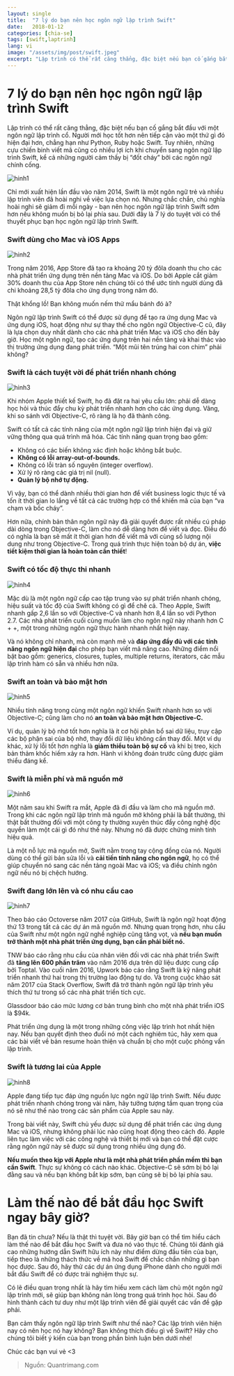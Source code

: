 ```yaml
---
layout: single
title:  "7 lý do bạn nên học ngôn ngữ lập trình Swift"
date:   2018-01-12
categories: [chia-se]
tags: [swift,laptrinh]
lang: vi
image: "/assets/img/post/swift.jpeg"
excerpt: "Lập trình có thể rất căng thẳng, đặc biệt nếu bạn cố gắng bắt đầu với một ngôn ngữ lập trình cổ. Người mới học tốt hơn nên tiếp cận vào một thứ gì đó hiện đại hơn, chẳng hạn như Python, Ruby hoặc Swift."
---
```


# 7 lý do bạn nên học ngôn ngữ lập trình Swift
Lập trình có thể rất căng thẳng, đặc biệt nếu bạn cố gắng bắt đầu với một ngôn ngữ lập trình cổ. Người mới học tốt hơn nên tiếp cận vào một thứ gì đó hiện đại hơn, chẳng hạn như Python, Ruby hoặc Swift. Tuy nhiên, những cựu chiến binh viết mã cũng có nhiều lợi ích khi chuyển sang ngôn ngữ lập trình Swift, kể cả những người cảm thấy bị “đốt cháy” bởi các ngôn ngữ chính cống.

![hinh1](https://img.quantrimang.com/photos/image/2018/01/03/hoc-ngon-ngu-lap-trinh-swift-1.jpg)

Chỉ mới xuất hiện lần đầu vào năm 2014, Swift là một ngôn ngữ trẻ và nhiều lập trình viên đã hoài nghi về việc lựa chọn nó. Nhưng chắc chắn, chủ nghĩa hoài nghi sẽ giảm đi mỗi ngày - bạn nên học ngôn ngữ lập trình Swift sớm hơn nếu không muốn bị bỏ lại phía sau. Dưới đây là 7 lý do tuyệt vời có thể thuyết phục bạn học ngôn ngữ lập trình Swift.
### Swift dùng cho Mac và iOS Apps
![hinh2](https://img.quantrimang.com/photos/image/2018/01/03/hoc-ngon-ngu-lap-trinh-swift-2.jpg)

Trong năm 2016, App Store đã tạo ra khoảng 20 tỷ đôla doanh thu cho các nhà phát triển ứng dụng trên nền tảng Mac và iOS. Do bởi Apple cắt giảm 30% doanh thu của App Store nên chúng tôi có thể ước tính người dùng đã chi khoảng 28,5 tỷ đôla cho ứng dụng trong năm đó.

Thật khổng lồ! Bạn không muốn nếm thử mẩu bánh đó à?

Ngôn ngữ lập trình Swift có thể được sử dụng để tạo ra ứng dụng Mac và ứng dụng iOS, hoạt động như sự thay thế cho ngôn ngữ Objective-C cũ, đây là lựa chọn duy nhất dành cho các nhà phát triển Mac và iOS cho đến bây giờ. Học một ngôn ngữ, tạo các ứng dụng trên hai nền tảng và khai thác vào thị trường ứng dụng đang phát triển. “Một mũi tên trúng hai con chim” phải không?
### Swift là cách tuyệt vời để phát triển nhanh chóng

![hinh3](https://img.quantrimang.com/photos/image/2018/01/03/hoc-ngon-ngu-lap-trinh-swift-3.jpg)

Khi nhóm Apple thiết kế Swift, họ đã đặt ra hai yêu cầu lớn: phải dễ dàng học hỏi và thúc đẩy chu kỳ phát triển nhanh hơn cho các ứng dụng. Vâng, khi so sánh với Objective-C, rõ ràng là họ đã thành công.

Swift có tất cả các tính năng của một ngôn ngữ lập trình hiện đại và giữ vững thông qua quá trình mã hóa. Các tính năng quan trọng bao gồm:
* Không có các biến không xác định hoặc không bắt buộc.
* **Không có lỗi array-out-of-bounds.**
* Không có lỗi tràn số nguyên (integer overflow).
* Xử lý rõ ràng các giá trị nil (null).
* **Quản lý bộ nhớ tự động.**

Vì vậy, bạn có thể dành nhiều thời gian hơn để viết business logic thực tế và tốn ít thời gian lo lắng về tất cả các trường hợp có thể khiến mã của bạn “va chạm và bốc cháy”.

Hơn nữa, chính bản thân ngôn ngữ này đã giải quyết được rất nhiều cú pháp dài dòng trong Objective-C, làm cho nó dễ dàng hơn để viết và đọc. Điều đó có nghĩa là bạn sẽ mất ít thời gian hơn để viết mã với cùng số lượng nội dung như trong Objective-C. Trong quá trình thực hiện toàn bộ dự án, **việc tiết kiệm thời gian là hoàn toàn cần thiết**!
### Swift có tốc độ thực thi nhanh

![hinh4](https://img.quantrimang.com/photos/image/2018/01/03/hoc-ngon-ngu-lap-trinh-swift-4.jpg)

Mặc dù là một ngôn ngữ cấp cao tập trung vào sự phát triển nhanh chóng, hiệu suất và tốc độ của Swift không có gì để chê cả. Theo Apple, Swift nhanh gấp 2,6 lần so với Objective-C và nhanh hơn 8,4 lần so với Python 2.7. Các nhà phát triển cuối cùng muốn làm cho ngôn ngữ này nhanh hơn C + +, một trong những ngôn ngữ thực hành nhanh nhất hiện nay.

Và nó không chỉ nhanh, mà còn mạnh mẽ và **đáp ứng đầy đủ với các tính năng ngôn ngữ hiện đại** cho phép bạn viết mã nâng cao. Những điểm nổi bật bao gồm: generics, closures, tuples, multiple returns, iterators, các mẫu lập trình hàm có sẵn và nhiều hơn nữa.
### Swift an toàn và bảo mật hơn
![hinh5](https://img.quantrimang.com/photos/image/2018/01/03/hoc-ngon-ngu-lap-trinh-swift-5.jpg)

Nhiều tính năng trong cùng một ngôn ngữ khiến Swift nhanh hơn so với Objective-C; cũng làm cho nó **an toàn và bảo mật hơn Objective-C.**

Ví dụ, quản lý bộ nhớ tốt hơn nghĩa là ít cơ hội phân bổ sai dữ liệu, truy cập các bộ phận sai của bộ nhớ, thay đổi dữ liệu không cần thay đổi. Một ví dụ khác, xử lý lỗi tốt hơn nghĩa là **giảm thiểu toàn bộ sự cố** và khi bị treo, kịch bản thảm khốc hiếm xảy ra hơn. Hành vi không đoán trước cũng được giảm thiểu đáng kể.
### Swift là miễn phí và mã nguồn mở
![hinh6](https://img.quantrimang.com/photos/image/2018/01/03/hoc-ngon-ngu-lap-trinh-swift-6.jpg)

Một năm sau khi Swift ra mắt, Apple đã đi đầu và làm cho mã nguồn mở. Trong khi các ngôn ngữ lập trình mã nguồn mở không phải là bất thường, thì thật bất thường đối với một công ty thường xuyên thúc đẩy công nghệ độc quyền làm một cái gì đó như thế này. Nhưng nó đã được chứng minh tính hiệu quả.

Là một nỗ lực mã nguồn mở, Swift nằm trong tay cộng đồng của nó. Người dùng có thể gửi bản sửa lỗi và **cải tiến tính năng cho ngôn ngữ**, họ có thể giúp chuyển nó sang các nền tảng ngoài Mac và iOS; và điều chỉnh ngôn ngữ nếu nó bị chệch hướng.
### Swift đang lớn lên và có nhu cầu cao
![hinh7](https://img.quantrimang.com/photos/image/2018/01/03/hoc-ngon-ngu-lap-trinh-swift-7.jpg)

Theo báo cáo Octoverse năm 2017 của GitHub, Swift là ngôn ngữ hoạt động thứ 13 trong tất cả các dự án mã nguồn mở. Nhưng quan trọng hơn, nhu cầu của Swift như một ngôn ngữ nghề nghiệp cũng tăng vọt, và **nếu bạn muốn trở thành một nhà phát triển ứng dụng, bạn cần phải biết nó.**

TNW báo cáo rằng nhu cầu của nhân viên đối với các nhà phát triển Swift đã **tăng lên 600 phần trăm** vào năm 2016 dựa trên dữ liệu được cung cấp bởi Toptal. Vào cuối năm 2016, Upwork báo cáo rằng Swift là kỹ năng phát triển nhanh thứ hai trong thị trường lao động tự do. Và trong cuộc khảo sát năm 2017 của Stack Overflow, Swift đã trở thành ngôn ngữ lập trình yêu thích thứ tư trong số các nhà phát triển tích cực.

Glassdoor báo cáo mức lương cơ bản trung bình cho một nhà phát triển iOS là $94k.

Phát triển ứng dụng là một trong những công việc lập trình hot nhất hiện nay. Nếu bạn quyết định theo đuổi nó một cách nghiêm túc, hãy xem qua các bài viết về bản resume hoàn thiện và chuẩn bị cho một cuộc phỏng vấn lập trình.
### Swift là tương lai của Apple
![hinh8](https://img.quantrimang.com/photos/image/2018/01/03/hoc-ngon-ngu-lap-trinh-swift-8.jpg)

Apple đang tiếp tục đáp ứng nguồn lực ngôn ngữ lập trình Swift. Nếu được phát triển nhanh chóng trong vài năm, hãy tưởng tượng tầm quan trọng của nó sẽ như thế nào trong các sản phẩm của Apple sau này.

Trong bài viết này, Swift chủ yếu được sử dụng để phát triển các ứng dụng Mac và iOS, nhưng không phải lúc nào cũng hoạt động theo cách đó. Apple liên tục làm việc với các công nghệ và thiết bị mới và bạn có thể đặt cược rằng ngôn ngữ này sẽ được sử dụng trong nhiều ứng dụng đó.

**Nếu muốn theo kịp với Apple như là một nhà phát triển phần mềm thì bạn cần Swift**. Thực sự không có cách nào khác. Objective-C sẽ sớm bị bỏ lại đằng sau và nếu bạn không bắt kịp sớm, bạn cũng sẽ bị bỏ lại phía sau.

# Làm thế nào để bắt đầu học Swift ngay bây giờ?
Bạn đã tin chưa? Nếu là thật thì tuyệt vời. Bây giờ bạn có thể tìm hiểu cách làm thế nào để bắt đầu học Swift và đưa nó vào thực tế. Chúng tôi đánh giá cao những hướng dẫn Swift hữu ích này như điểm dừng đầu tiên của bạn, tiếp theo là những thách thức về mã hoá Swift để chắc chắn những gì bạn học được. Sau đó, hãy thử các dự án ứng dụng iPhone dành cho người mới bắt đầu Swift để có được trải nghiệm thực sự.

Có lẽ điều quan trọng nhất là hãy tìm hiểu xem cách làm chủ một ngôn ngữ lập trình mới, sẽ giúp bạn không nản lòng trong quá trình học hỏi. Sau đó hình thành cách tư duy như một lập trình viên để giải quyết các vấn đề gặp phải.

Bạn cảm thấy ngôn ngữ lập trình Swift như thế nào? Các lập trình viên hiện nay có nên học nó hay không? Bạn không thích điều gì về Swift? Hãy cho chúng tôi biết ý kiến của bạn trong phần bình luận bên dưới nhé!

Chúc các bạn vui vẻ <3

>Nguồn: Quantrimang.com
